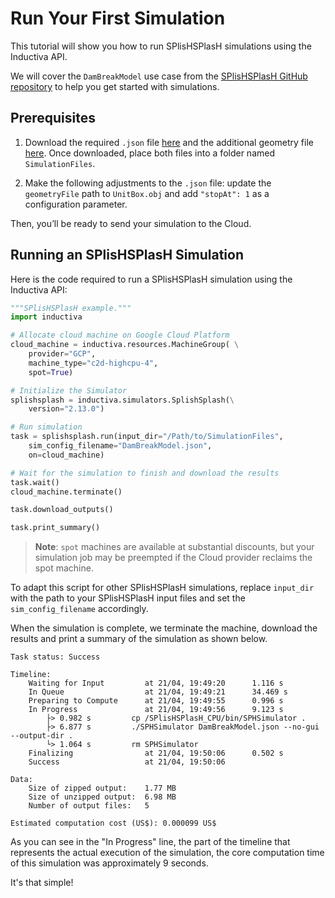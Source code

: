# Run Your First Simulation
This tutorial will show you how to run SPlisHSPlasH simulations using the Inductiva API. 

We will cover the `DamBreakModel` use case from the [SPlisHSPlasH GitHub repository](https://github.com/InteractiveComputerGraphics/SPlisHSPlasH/tree/2.13.0) to help you get started with simulations.

## Prerequisites
1. Download the required `.json` file [here](https://github.com/InteractiveComputerGraphics/SPlisHSPlasH/blob/2.13.0/data/Scenes/DamBreakModel.json) and the additional geometry file [here](https://github.com/InteractiveComputerGraphics/SPlisHSPlasH/blob/2.13.0/data/models/UnitBox.obj). Once downloaded, place both files into a folder named `SimulationFiles`.

2. Make the following adjustments to the `.json` file: update the `geometryFile` path to `UnitBox.obj` and add `"stopAt": 1` as a configuration parameter.

Then, you’ll be ready to send your simulation to the Cloud.

## Running an SPlisHSPlasH Simulation
Here is the code required to run a SPlisHSPlasH simulation using the Inductiva API:

```python
"""SPlisHSPlasH example."""
import inductiva

# Allocate cloud machine on Google Cloud Platform
cloud_machine = inductiva.resources.MachineGroup( \
    provider="GCP",
    machine_type="c2d-highcpu-4",
    spot=True)

# Initialize the Simulator
splishsplash = inductiva.simulators.SplishSplash(\
    version="2.13.0")

# Run simulation
task = splishsplash.run(input_dir="/Path/to/SimulationFiles",
    sim_config_filename="DamBreakModel.json",
    on=cloud_machine)

# Wait for the simulation to finish and download the results
task.wait()
cloud_machine.terminate()

task.download_outputs()

task.print_summary()
```

> **Note**: `spot` machines are available at substantial discounts, but your simulation job may be preempted if
> the Cloud provider reclaims the spot machine.

To adapt this script for other SPlisHSPlasH simulations, replace `input_dir` with the
path to your SPlisHSPlasH input files and set the `sim_config_filename` accordingly.

When the simulation is complete, we terminate the machine, download the results and print a summary of the simulation as shown below.

```
Task status: Success

Timeline:
	Waiting for Input         at 21/04, 19:49:20      1.116 s
	In Queue                  at 21/04, 19:49:21      34.469 s
	Preparing to Compute      at 21/04, 19:49:55      0.996 s
	In Progress               at 21/04, 19:49:56      9.123 s
		├> 0.982 s         cp /SPlisHSPlasH_CPU/bin/SPHSimulator .
		├> 6.877 s         ./SPHSimulator DamBreakModel.json --no-gui --output-dir .
		└> 1.064 s         rm SPHSimulator
	Finalizing                at 21/04, 19:50:06      0.502 s
	Success                   at 21/04, 19:50:06      

Data:
	Size of zipped output:    1.77 MB
	Size of unzipped output:  6.98 MB
	Number of output files:   5

Estimated computation cost (US$): 0.000099 US$
```

As you can see in the "In Progress" line, the part of the timeline that represents the actual execution of the simulation, 
the core computation time of this simulation was approximately 9 seconds.

It's that simple!
